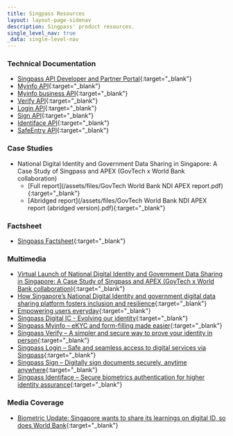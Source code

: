 ```yaml
---
title: Singpass Resources
layout: layout-page-sidenav
description: Singpass' product resources.
single_level_nav: true
_data: single-level-nav
---
```


### Technical Documentation 
- [Singpass API Developer and Partner Portal](https://api.singpass.gov.sg/){:target="_blank"}
- [Myinfo API](https://api.singpass.gov.sg/library/myinfo/business/introduction){:target="_blank"}
- [Myinfo business API](https://api.singpass.gov.sg/library/myinfobiz/business/introduction){:target="_blank"}
- [Verify API](https://api.singpass.gov.sg/library/verify/business/introduction){:target="_blank"}
- [Login API](https://api.singpass.gov.sg/library/login/business/introduction){:target="_blank"}
- [Sign API](https://api.singpass.gov.sg/library/sign/business/introduction){:target="_blank"}
- [Identiface API](https://api.singpass.gov.sg/library/identiface/business/introduction){:target="_blank"}
- [SafeEntry API](https://api.singpass.gov.sg/library/safeentry-api/business/introduction){:target="_blank"}

### Case Studies
- National Digital Identity and Government Data Sharing in Singapore: A Case Study of Singpass and APEX (GovTech x World Bank collaboration)
  - [Full report](/assets/files/GovTech World Bank NDI APEX report.pdf){:target="_blank"}
  - [Abridged report](/assets/files/GovTech World Bank NDI APEX report (abridged version).pdf){:target="_blank"}
  
### Factsheet

- [Singpass Factsheet](/assets/files/singpass-factsheet-121022.pdf){:target="_blank"}

### Multimedia
- [Virtual Launch of National Digital Identity and Government Data Sharing in Singapore: A Case Study of Singpass and APEX (GovTech x World Bank collaboration)](https://www.worldbank.org/en/events/2022/10/19/singapore-s-national-digital-identity-and-governance-data-sharing-a-case-study-of-singpass-and-apex){:target="_blank"}
- [How Singapore’s National Digital Identity and government digital data sharing platform fosters inclusion and resilience](https://blogs.worldbank.org/digital-development/how-singapores-national-digital-identity-and-government-digital-data-sharing){:target="_blank"}
- [Empowering users everyday](https://www.youtube.com/watch?v=rUZf1ZcB0NY){:target="_blank"}
- [Singpass Digital IC - Evolving our identity](https://www.youtube.com/watch?v=J5GrO-RQybc){:target="_blank"}
- [Singpass Myinfo – eKYC and form-filling made easier](https://www.youtube.com/watch?v=NGj3XXU-HgE){:target="_blank"}
- [Singpass Verify – A simpler and secure way to prove your identity in person](https://www.youtube.com/watch?v=MCVzIu7bacM){:target="_blank"}
- [Singpass Login – Safe and seamless access to digital services via Singpass](https://www.youtube.com/watch?v=L8erxLUh9dQ){:target="_blank"}
- [Singpass Sign – Digitally sign documents securely, anytime anywhere](https://www.youtube.com/watch?v=IostdtfKMhU){:target="_blank"}
- [Singpass Identiface – Secure biometrics authentication for higher identity assurance](https://youtu.be/5naDqp_pzy8){:target="_blank"}

### Media Coverage
- [Biometric Update: Singapore wants to share its learnings on digital ID, so does World Bank](https://www.biometricupdate.com/202210/singapore-wants-to-share-its-learnings-on-digital-id-so-does-world-bank){:target="_blank"}

